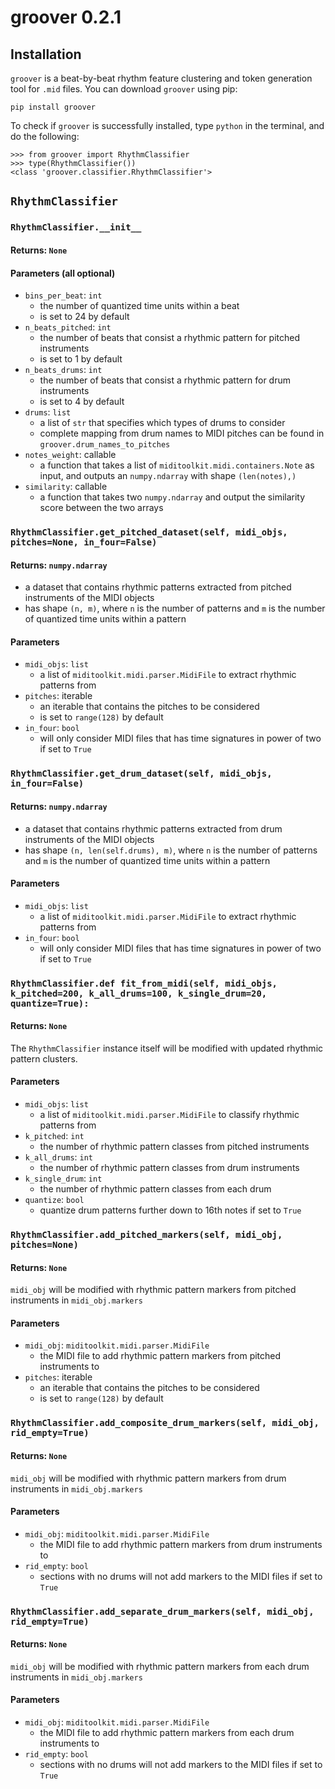 # groover 0.2.1

## Installation

`groover` is a beat-by-beat rhythm feature clustering and token generation tool for `.mid` files. You can download `groover` using pip:

```shell
pip install groover
```

To check if `groover` is successfully installed, type `python` in the terminal, and do the following:

```
>>> from groover import RhythmClassifier
>>> type(RhythmClassifier())
<class 'groover.classifier.RhythmClassifier'>
```

## `RhythmClassifier`
### `RhythmClassifier.__init__`
#### Returns: `None`
#### Parameters (all optional)
- `bins_per_beat`: `int`
   - the number of quantized time units within a beat
   - is set to 24 by default
- `n_beats_pitched`: `int`
   - the number of beats that consist a rhythmic pattern for pitched instruments
   - is set to 1 by default
- `n_beats_drums`: `int`
   - the number of beats that consist a rhythmic pattern for drum instruments
   - is set to 4 by default
- `drums`: `list`
   - a list of `str` that specifies which types of drums to consider
   - complete mapping from drum names to MIDI pitches can be found in `groover.drum_names_to_pitches`
- `notes_weight`: callable
   - a function that takes a list of `miditoolkit.midi.containers.Note` as input, and outputs an `numpy.ndarray` with shape `(len(notes),)`
- `similarity`: callable
   - a function that takes two `numpy.ndarray` and output the similarity score between the two arrays

### `RhythmClassifier.get_pitched_dataset(self, midi_objs, pitches=None, in_four=False)`
#### Returns: `numpy.ndarray`
- a dataset that contains rhythmic patterns extracted from pitched instruments of the MIDI objects
- has shape `(n, m)`, where `n` is the number of patterns and `m` is the number of quantized time units within a pattern
#### Parameters
- `midi_objs`: `list`
   - a list of `miditoolkit.midi.parser.MidiFile` to extract rhythmic patterns from
- `pitches`: iterable
   - an iterable that contains the pitches to be considered
   - is set to `range(128)` by default
- `in_four`: `bool`
   - will only consider MIDI files that has time signatures in power of two if set to `True`

### `RhythmClassifier.get_drum_dataset(self, midi_objs, in_four=False)`
#### Returns: `numpy.ndarray`
- a dataset that contains rhythmic patterns extracted from drum instruments of the MIDI objects
- has shape `(n, len(self.drums), m)`, where `n` is the number of patterns and `m` is the number of quantized time units within a pattern
#### Parameters
- `midi_objs`: `list`
   - a list of `miditoolkit.midi.parser.MidiFile` to extract rhythmic patterns from
- `in_four`: `bool`
   - will only consider MIDI files that has time signatures in power of two if set to `True`

### `RhythmClassifier.def fit_from_midi(self, midi_objs, k_pitched=200, k_all_drums=100, k_single_drum=20, quantize=True):`
#### Returns: `None`
The `RhythmClassifier` instance itself will be modified with updated rhythmic pattern clusters.
#### Parameters
- `midi_objs`: `list`
   - a list of `miditoolkit.midi.parser.MidiFile` to classify rhythmic patterns from
- `k_pitched`: `int`
   - the number of rhythmic pattern classes from pitched instruments
- `k_all_drums`: `int`
   - the number of rhythmic pattern classes from drum instruments
- `k_single_drum`: `int`
   - the number of rhythmic pattern classes from each drum
- `quantize`: `bool`
   - quantize drum patterns further down to 16th notes if set to `True`

### `RhythmClassifier.add_pitched_markers(self, midi_obj, pitches=None)`
#### Returns: `None`
`midi_obj` will be modified with rhythmic pattern markers from pitched instruments in `midi_obj.markers`
#### Parameters
- `midi_obj`: `miditoolkit.midi.parser.MidiFile`
   - the MIDI file to add rhythmic pattern markers from pitched instruments to
- `pitches`: iterable
   - an iterable that contains the pitches to be considered
   - is set to `range(128)` by default

### `RhythmClassifier.add_composite_drum_markers(self, midi_obj, rid_empty=True)`
#### Returns: `None`
`midi_obj` will be modified with rhythmic pattern markers from drum instruments in `midi_obj.markers`
#### Parameters
- `midi_obj`: `miditoolkit.midi.parser.MidiFile`
   - the MIDI file to add rhythmic pattern markers from drum instruments to
- `rid_empty`: `bool`
   - sections with no drums will not add markers to the MIDI files if set to `True`

### `RhythmClassifier.add_separate_drum_markers(self, midi_obj, rid_empty=True)`
#### Returns: `None`
`midi_obj` will be modified with rhythmic pattern markers from each drum instruments in `midi_obj.markers`
#### Parameters
- `midi_obj`: `miditoolkit.midi.parser.MidiFile`
   - the MIDI file to add rhythmic pattern markers from each drum instruments to
- `rid_empty`: `bool`
   - sections with no drums will not add markers to the MIDI files if set to `True`